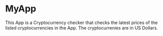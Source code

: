 # MyApp

This App is a Cryptocurrency checker that checks the latest prices of the listed cryptocurrencies in the App.
The cryptocurrenies are in US Dollars.
